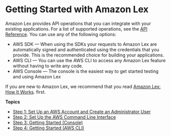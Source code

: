 # Getting Started with Amazon Lex<a name="getting-started"></a>

Amazon Lex provides API operations that you can integrate with your existing applications\. For a list of supported operations, see the [API Reference](API_Reference.md)\. You can use any of the following options:
+ AWS SDK — When using the SDKs your requests to Amazon Lex are automatically signed and authenticated using the credentials that you provide\. This is the recommended choice for building your applications\.
+ AWS CLI — You can use the AWS CLI to access any Amazon Lex feature without having to write any code\.
+ AWS Console — The console is the easiest way to get started testing and using Amazon Lex 

 If you are new to Amazon Lex, we recommend that you read [Amazon Lex: How It Works](how-it-works.md)\. first\. 

**Topics**
+ [Step 1: Set Up an AWS Account and Create an Administrator User](gs-account.md)
+ [Step 2: Set Up the AWS Command Line Interface](gs-set-up-cli.md)
+ [Step 3: Getting Started \(Console\)](gs-console.md)
+ [Step 4: Getting Started \(AWS CLI\)](gs-cli.md)